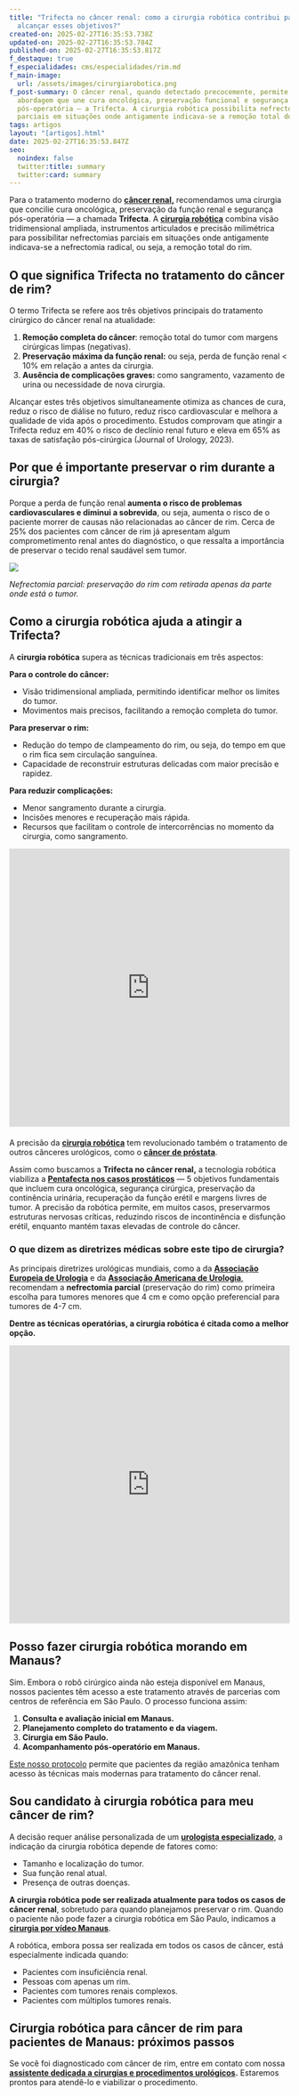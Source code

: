 ```yaml
---
title: "Trifecta no câncer renal: como a cirurgia robótica contribui para
  alcançar esses objetivos?"
created-on: 2025-02-27T16:35:53.738Z
updated-on: 2025-02-27T16:35:53.784Z
published-on: 2025-02-27T16:35:53.817Z
f_destaque: true
f_especialidades: cms/especialidades/rim.md
f_main-image:
  url: /assets/images/cirurgiarobotica.png
f_post-summary: O câncer renal, quando detectado precocemente, permite uma
  abordagem que une cura oncológica, preservação funcional e segurança
  pós-operatória — a Trifecta. A cirurgia robótica possibilita nefrectomias
  parciais em situações onde antigamente indicava-se a remoção total do rim.
tags: artigos
layout: "[artigos].html"
date: 2025-02-27T16:35:53.847Z
seo:
  noindex: false
  twitter:title: summary
  twitter:card: summary
---
```

Para o tratamento moderno do **[câncer renal,](https://uroconsult.com.br/artigos/c%C3%A2ncer-de-rim-da-crescente-incid%C3%AAncia-%C3%A0-nefrectomia-parcial/)** recomendamos uma cirurgia que concilie cura oncológica, preservação da função renal e segurança pós-operatória — a chamada **Trifecta**. A **[cirurgia robótica](https://uroconsult.com.br/artigos/rob%C3%B3tica-na-cirurgia-de-pr%C3%B3stata-entendendo-as-partes-do-sistema-cir%C3%BArgico/)** combina visão tridimensional ampliada, instrumentos articulados e precisão milimétrica para possibilitar nefrectomias parciais em situações onde antigamente indicava-se a nefrectomia radical, ou seja, a remoção total do rim.

## O que significa Trifecta no tratamento do câncer de rim?

O termo Trifecta se refere aos três objetivos principais do tratamento cirúrgico do câncer renal na atualidade:

1. **Remoção completa do câncer**: remoção total do tumor com margens cirúrgicas limpas (negativas).
2. **Preservação máxima da função renal:** ou seja, perda de função renal < 10% em relação a antes da cirurgia.
3. **Ausência de complicações graves:** como sangramento, vazamento de urina ou necessidade de nova cirurgia.

Alcançar estes três objetivos simultaneamente otimiza as chances de cura, reduz o risco de diálise no futuro, reduz risco cardiovascular e melhora a qualidade de vida após o procedimento. Estudos comprovam que atingir a Trifecta reduz em 40% o risco de declínio renal futuro e eleva em 65% as taxas de satisfação pós-cirúrgica (Journal of Urology, 2023).

## Por que é importante preservar o rim durante a cirurgia?

Porque a perda de função renal **aumenta o risco de problemas cardiovasculares e diminui a  sobrevida**, ou seja, aumenta o risco de o paciente morrer de causas não relacionadas ao câncer de rim. Cerca de 25% dos pacientes com câncer de rim já apresentam algum comprometimento renal antes do diagnóstico, o que ressalta a importância de preservar o tecido renal saudável sem tumor.

![](/assets/images/kidneeyy.png)

*Nefrectomia parcial: preservação do rim com retirada apenas da parte onde está o tumor.*

## Como a cirurgia robótica ajuda a atingir a Trifecta?

A **cirurgia robótica** supera as técnicas tradicionais em três aspectos:

**Para o controle do câncer:**

* Visão tridimensional ampliada, permitindo identificar melhor os limites do tumor.
* Movimentos mais precisos, facilitando a remoção completa do tumor.

**Para preservar o rim:**

* Redução do tempo de clampeamento do rim, ou seja, do tempo em que o rim fica sem circulação sanguínea.
* Capacidade de reconstruir estruturas delicadas com maior precisão e rapidez.

**Para reduzir complicações:**

* Menor sangramento durante a cirurgia.
* Incisões menores e recuperação mais rápida.
* Recursos que facilitam o controle de intercorrências no momento da cirurgia, como sangramento.

<div style="text-align: center; margin-bottom: 20px;">
  <iframe
    width="100%"
    height="500"
    src="https://www.youtube.com/embed/xMK56iSeqQU"
    title="Veja como acontece uma cirurgia robótica #cancerderim #cancerdeprostata #cirurgiarobotica"
    frameborder="0"
    allow="accelerometer; autoplay; clipboard-write; encrypted-media; gyroscope; picture-in-picture; web-share"
    referrerpolicy="strict-origin-when-cross-origin"
    allowfullscreen
    id="responsive-video"
    style="max-width: 800px; margin: 0 auto; display: block;"
  ></iframe>
  <script>
    function adjustIframeHeight() {
      var iframe = document.getElementById('responsive-video');
      if (window.innerWidth < 768) {
        iframe.style.height = '300px'; // Altura para celular
      } else {
        iframe.style.height = '500px'; // Altura para desktop
      }
    }  </script>
</div>

A precisão da **[cirurgia robótica](https://uroconsult.com.br/artigos/o-que-e-uma-prostatectomia-robotica-para-cancer-de-prostata/)** tem revolucionado também o tratamento de outros cânceres urológicos, como o **[câncer de próstata](https://uroconsult.com.br/artigos/cancer-de-prostata-a-importancia-do-diagnostico-precoce/)**. 

Assim como buscamos a **Trifecta no câncer renal,** a tecnologia robótica viabiliza a **[Pentafecta nos casos prostáticos](https://uroconsult.com.br/artigos/os-5-objetivos-da-prostatectomia-para-cancer-de-prostata/)** — 5 objetivos fundamentais que incluem cura oncológica, segurança cirúrgica, preservação da continência urinária, recuperação da função erétil e margens livres de tumor. A precisão  da robótica permite, em muitos casos, preservarmos estruturas nervosas críticas, reduzindo riscos de incontinência e disfunção erétil, enquanto mantém taxas elevadas de controle do câncer.

### O que dizem as diretrizes médicas sobre este tipo de cirurgia?

As principais diretrizes urológicas mundiais, como a da **[Associação Europeia de Urologia](https://uroweb.org/)** e da [**Associação Americana de Urologia**,](https://www.auanet.org/) recomendam a **nefrectomia parcial** (preservação do rim) como primeira escolha para tumores menores que 4 cm e como opção preferencial para tumores de 4-7 cm.

**Dentre as técnicas operatórias, a cirurgia robótica é citada como a melhor opção.**

[](https://www.youtube.com/watch?v=EtSwm4qoiHo)<div style="text-align: center; margin-bottom: 20px;">

  <iframe
    width="100%"
    height="500"
    src="https://www.youtube.com/embed/EtSwm4qoiHo"
    title="Cirurgia Robótica para Câncer de Rim #CirurgiaRobotica #CancerDeRim #UrologistaManaus #Urooncologia"
    frameborder="0"
    allow="accelerometer; autoplay; clipboard-write; encrypted-media; gyroscope; picture-in-picture; web-share"
    referrerpolicy="strict-origin-when-cross-origin"
    allowfullscreen
    id="responsive-video"
    style="max-width: 800px; margin: 0 auto; display: block;"
  ></iframe>
  <script>
    function adjustIframeHeight() {
      var iframe = document.getElementById('responsive-video');
      if (window.innerWidth < 768) {
        iframe.style.height = '300px'; // Altura para celular
      } else {
        iframe.style.height = '500px'; // Altura para desktop
      }
    }  </script>
</div>

## Posso fazer cirurgia robótica morando em Manaus?

Sim. Embora o robô cirúrgico ainda não esteja disponível em Manaus, nossos pacientes têm acesso a este tratamento através de parcerias com centros de referência em São Paulo. O processo funciona assim:

1. **Consulta e avaliação inicial em Manaus.**
2. **Planejamento completo do tratamento e da viagem.**
3. **Cirurgia em São Paulo.**
4. **Acompanhamento pós-operatório em Manaus.**

[Este nosso protocolo](https://uroconsult.com.br/artigos/cirurgia-rob%C3%B3tica-para-c%C3%A2ncer-de-rim-como-pacientes-de-manaus-podem-realizar-o-procedimento-em-s%C3%A3o-paulo/) permite que pacientes da região amazônica tenham acesso às técnicas mais modernas para tratamento do câncer renal.

## Sou candidato à cirurgia robótica para meu câncer de rim?

A decisão requer análise personalizada de um **[urologista especializado](https://uroconsult.com.br/artigos/urologista-em-manaus/)**, a indicação da cirurgia robótica depende de fatores como:

* Tamanho e localização do tumor.
* Sua função renal atual.
* Presença de outras doenças.

**A cirurgia robótica pode ser realizada atualmente para todos os casos de câncer renal**, sobretudo para quando planejamos preservar o rim. Quando o paciente não pode fazer a cirurgia robótica em São Paulo, indicamos a **[cirurgia por vídeo Manaus](https://uroconsult.com.br/artigos/retirada-do-rim-por-laparoscopia-como-e-feita/)**.

A robótica, embora possa ser realizada em todos os casos de câncer, está especialmente indicada quando:

* Pacientes com insuficiência renal.
* Pessoas com apenas um rim.
* Pacientes com tumores renais complexos.
* Pacientes com múltiplos tumores renais.

## Cirurgia robótica para câncer de rim para pacientes de Manaus: próximos passos

Se você foi diagnosticado com câncer de rim, entre em contato com nossa **[assistente dedicada a cirurgias e procedimentos urológicos](https://api.whatsapp.com/send?phone=5592982252490).** Estaremos prontos para atendê-lo e viabilizar o procedimento.